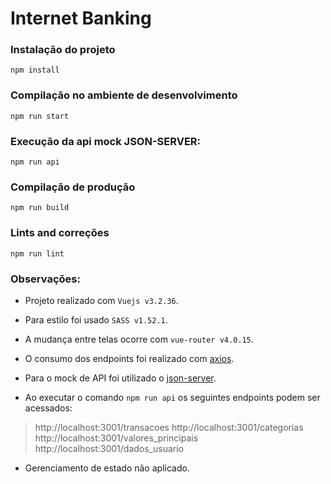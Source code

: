# Internet Banking

### Instalação do projeto
```
npm install
```

### Compilação no ambiente de desenvolvimento
```
npm run start
```

### Execução da api mock JSON-SERVER:
```
npm run api
```

### Compilação de produção
```
npm run build
```

### Lints and correções
```
npm run lint
```

### Observações:

- Projeto realizado com `Vuejs v3.2.36`.

- Para estilo foi usado `SASS v1.52.1`.

- A mudança entre telas ocorre com `vue-router v4.0.15`.

- O consumo dos endpoints foi realizado com [axios](https://www.npmjs.com/package/axios).

- Para o mock de API foi utilizado o [json-server](https://www.npmjs.com/package/json-server).

- Ao executar o comando `npm run api` os seguintes endpoints podem ser acessados:

> http://localhost:3001/transacoes
  http://localhost:3001/categorias
  http://localhost:3001/valores_principais
  http://localhost:3001/dados_usuario

- Gerenciamento de estado não aplicado.